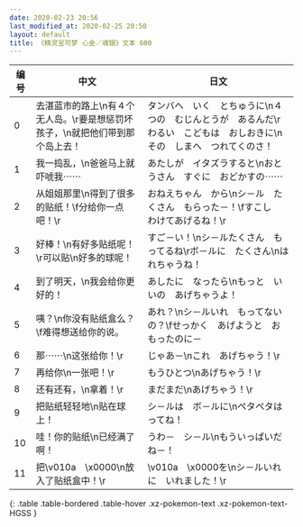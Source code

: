 ```yaml
---
date: 2020-02-23 20:56
last_modified_at: 2020-02-25 20:50
layout: default
title: 《精灵宝可梦 心金／魂银》文本 600
---
```

| 编号 | 中文 | 日文 |
| ---- | ---- | ---- |
| 0 | 去湛蓝市的路上\n有４个无人岛。\r要是想惩罚坏孩子，\n就把他们带到那个岛上去！ | タンバへ　いく　とちゅうに\n４つの　むじんとうが　あるんだ\rわるい　こどもは　おしおきに\nその　しまへ　つれてくのさ！ |
| 1 | 我一捣乱，\n爸爸马上就吓唬我⋯⋯ | あたしが　イタズラすると\nおとうさん　すぐに　おどかすの⋯⋯ |
| 2 | 从姐姐那里\n得到了很多的贴纸！\f分给你一点吧！\r | おねえちゃん　から\nシ－ル　たくさん　もらった－！\fすこし　わけてあげるね！\r |
| 3 | 好棒！\n有好多贴纸呢！\r可以贴\n好多的球呢！ | すご－い！\nシ－ルたくさん　もってるね\rボ－ルに　たくさん\nはれちゃうね！ |
| 4 | 到了明天，\n我会给你更好的！ | あしたに　なったら\nもっと　いいの　あげちゃうよ！ |
| 5 | 咦？\n你没有贴纸盒么？\f难得想送给你的说。 | あれ？\nシ－ルいれ　もってないの？\fせっかく　あげようと　おもったのに－ |
| 6 | 那⋯⋯\n这张给你！\r | じゃあ－\nこれ　あげちゃう！\r |
| 7 | 再给你\n一张吧！\r | もうひとつ\nあげちゃう！\r |
| 8 | 还有还有，\n拿着！\r | まだまだ\nあげちゃう！\r |
| 9 | 把贴纸轻轻地\n贴在球上！ | シ－ルは　ボ－ルに\nペタペタはってね！ |
| 10 | 哇！你的贴纸\n已经满了啊！ | うわ－　シ－ル\nもういっぱいだね－！ |
| 11 | 把\v010a　\x0000\n放入了贴纸盒中！\r | \v010a　\x0000を\nシ－ルいれに　いれました！\r |
{: .table .table-bordered .table-hover .xz-pokemon-text .xz-pokemon-text-HGSS }